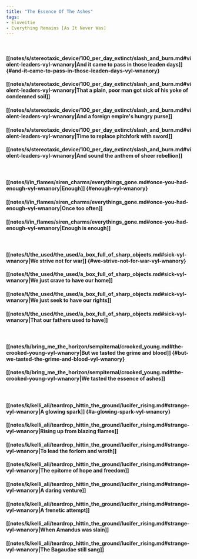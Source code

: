 ```yaml
---
title: "The Essence Of The Ashes"
tags:
- Eluveitie
- Everything Remains [As It Never Was]
---
```

&nbsp;
#### [[notes/s/stereotaxic_device/100_per_day_extinct/slash_and_burn.md#violent-leaders-vyl-wnanory|And it came to pass in those leaden days]] {#and-it-came-to-pass-in-those-leaden-days-vyl-wnanory}
#### [[notes/s/stereotaxic_device/100_per_day_extinct/slash_and_burn.md#violent-leaders-vyl-wnanory|That a plain, poor man got sick of his yoke of condemned soil]]
#### [[notes/s/stereotaxic_device/100_per_day_extinct/slash_and_burn.md#violent-leaders-vyl-wnanory|And a foreign empire's hungry purse]]
#### [[notes/s/stereotaxic_device/100_per_day_extinct/slash_and_burn.md#violent-leaders-vyl-wnanory|Time to replace pitchfork with sword]]
#### [[notes/s/stereotaxic_device/100_per_day_extinct/slash_and_burn.md#violent-leaders-vyl-wnanory|And sound the anthem of sheer rebellion]]
&nbsp;
#### [[notes/i/in_flames/siren_charms/everythings_gone.md#once-you-had-enough-vyl-wnanory|Enough]] {#enough-vyl-wnanory}
#### [[notes/i/in_flames/siren_charms/everythings_gone.md#once-you-had-enough-vyl-wnanory|Once too often]]
#### [[notes/i/in_flames/siren_charms/everythings_gone.md#once-you-had-enough-vyl-wnanory|Enough is enough]]
&nbsp;
#### [[notes/t/the_used/the_used/a_box_full_of_sharp_objects.md#sick-vyl-wnanory|We strive not for war]] {#we-strive-not-for-war-vyl-wnanory}
#### [[notes/t/the_used/the_used/a_box_full_of_sharp_objects.md#sick-vyl-wnanory|We just crave to have our home]]
#### [[notes/t/the_used/the_used/a_box_full_of_sharp_objects.md#sick-vyl-wnanory|We just seek to have our rights]]
#### [[notes/t/the_used/the_used/a_box_full_of_sharp_objects.md#sick-vyl-wnanory|That our fathers used to have]]
&nbsp;
#### [[notes/b/bring_me_the_horizon/sempiternal/crooked_young.md#the-crooked-young-vyl-wnanory|But we tasted the grime and blood]] {#but-we-tasted-the-grime-and-blood-vyl-wnanory}
#### [[notes/b/bring_me_the_horizon/sempiternal/crooked_young.md#the-crooked-young-vyl-wnanory|We tasted the essence of ashes]]
&nbsp;
#### [[notes/k/kelli_ali/teardrop_hittin_the_ground/lucifer_rising.md#strange-vyl-wnanory|A glowing spark]] {#a-glowing-spark-vyl-wnanory}
#### [[notes/k/kelli_ali/teardrop_hittin_the_ground/lucifer_rising.md#strange-vyl-wnanory|Rising up from blazing flames]]
#### [[notes/k/kelli_ali/teardrop_hittin_the_ground/lucifer_rising.md#strange-vyl-wnanory|To lead the forlorn and wroth]]
#### [[notes/k/kelli_ali/teardrop_hittin_the_ground/lucifer_rising.md#strange-vyl-wnanory|The epitome of hope and freedom]]
#### [[notes/k/kelli_ali/teardrop_hittin_the_ground/lucifer_rising.md#strange-vyl-wnanory|A daring venture]]
#### [[notes/k/kelli_ali/teardrop_hittin_the_ground/lucifer_rising.md#strange-vyl-wnanory|A frenetic attempt]]
#### [[notes/k/kelli_ali/teardrop_hittin_the_ground/lucifer_rising.md#strange-vyl-wnanory|When Amandus was slain]]
#### [[notes/k/kelli_ali/teardrop_hittin_the_ground/lucifer_rising.md#strange-vyl-wnanory|The Bagaudae still sang]]
